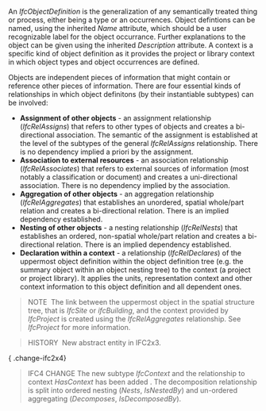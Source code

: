 ﻿An _IfcObjectDefinition_ is the generalization of any semantically treated thing or process, either being a type or an occurrences. Object defintions can be named, using the inherited _Name_ attribute, which should be a user recognizable label for the object occurrance. Further explanations to the object can be given using the inherited _Description_ attribute. A context is a specific kind of object definition as it provides the project or library context in which object types and object occurrences are defined.

Objects are independent pieces of information that might contain or reference other pieces of information. There are four essential kinds of relationships in which object definitons (by their instantiable subtypes) can be involved:

* **Assignment of other objects** - an assignment relationship (_IfcRelAssigns_) that refers to other types of objects and creates a bi-directional association. The semantic of the assignment is established at the level of the subtypes of the general _IfcRelAssigns_ relationship. There is no dependency implied a priori by the assignment.
* **Association to external resources** - an association relationship (_IfcRelAssociates_) that refers to external sources of information (most notably a classification or document) and creates a uni-directional association. There is no dependency implied by the association.
* **Aggregation of other objects** - an aggregation relationship (_IfcRelAggregates_) that establishes an unordered, spatial whole/part relation and creates a bi-directional relation. There is an implied dependency established.
* **Nesting of other objects** - a nesting relationship (_IfcRelNests_) that establishes an ordered, non-spatial whole/part relation and creates a bi-directional relation. There is an implied dependency established.
* **Declaration within a context** - a relationship (_IfcRelDeclares_) of the uppermost object definition within the object definition tree (e.g. the summary object within an object nesting tree) to the context (a project or project library). It applies the units, representation context and other context information to this object definition and all dependent ones.

> NOTE&nbsp; The link between the uppermost object in the spatial structure tree, that is _IfcSite_ or _ifcBuilding_, and the context provided by _IfcProject_ is created using the _IfcRelAggregates_ relationship. See _IfcProject_ for more information.

> HISTORY&nbsp; New abstract entity in IFC2x3.

{ .change-ifc2x4}
> IFC4 CHANGE The new subtype _IfcContext_ and the relationship to context _HasContext_ has been added . The decomposition relationship is split into ordered nesting (_Nests_, _IsNestedBy_) and un-ordered aggregating (_Decomposes_, _IsDecomposedBy_).
